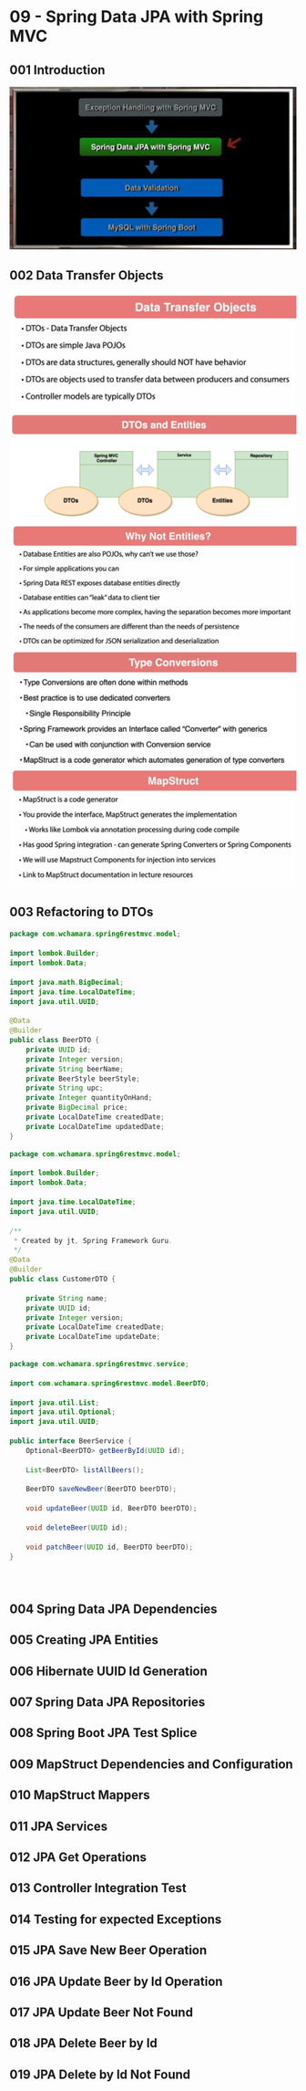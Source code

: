 # 09 - Spring Data JPA with Spring MVC

## 001 Introduction
![alt text](image.png)
## 002 Data Transfer Objects
![alt text](image-1.png)
![alt text](image-2.png)
![alt text](image-3.png)
![alt text](image-4.png)
![alt text](image-5.png)

## 003 Refactoring to DTOs
```java
package com.wchamara.spring6restmvc.model;

import lombok.Builder;
import lombok.Data;

import java.math.BigDecimal;
import java.time.LocalDateTime;
import java.util.UUID;

@Data
@Builder
public class BeerDTO {
    private UUID id;
    private Integer version;
    private String beerName;
    private BeerStyle beerStyle;
    private String upc;
    private Integer quantityOnHand;
    private BigDecimal price;
    private LocalDateTime createdDate;
    private LocalDateTime updatedDate;
}

```
```java
package com.wchamara.spring6restmvc.model;

import lombok.Builder;
import lombok.Data;

import java.time.LocalDateTime;
import java.util.UUID;

/**
 * Created by jt, Spring Framework Guru.
 */
@Data
@Builder
public class CustomerDTO {

    private String name;
    private UUID id;
    private Integer version;
    private LocalDateTime createdDate;
    private LocalDateTime updateDate;
}
```
```java
package com.wchamara.spring6restmvc.service;

import com.wchamara.spring6restmvc.model.BeerDTO;

import java.util.List;
import java.util.Optional;
import java.util.UUID;

public interface BeerService {
    Optional<BeerDTO> getBeerById(UUID id);

    List<BeerDTO> listAllBeers();

    BeerDTO saveNewBeer(BeerDTO beerDTO);

    void updateBeer(UUID id, BeerDTO beerDTO);

    void deleteBeer(UUID id);

    void patchBeer(UUID id, BeerDTO beerDTO);
}

```
```java

```
```java

```
```java

```

## 004 Spring Data JPA Dependencies


## 005 Creating JPA Entities


## 006 Hibernate UUID Id Generation


## 007 Spring Data JPA Repositories


## 008 Spring Boot JPA Test Splice


## 009 MapStruct Dependencies and Configuration


## 010 MapStruct Mappers


## 011 JPA Services


## 012 JPA Get Operations


## 013 Controller Integration Test


## 014 Testing for expected Exceptions


## 015 JPA Save New Beer Operation


## 016 JPA Update Beer by Id Operation


## 017 JPA Update Beer Not Found


## 018 JPA Delete Beer by Id


## 019 JPA Delete by Id Not Found